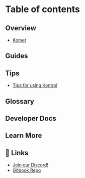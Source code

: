 # Table of contents

## Overview

* [Komet](README.md)

## Guides

## Tips

* [Tips for using Kontrol](tips/tips-for-using-kontrol.md)

## Glossary

## Developer Docs

## Learn More

## 🔗 Links

* [Join our Discord!](https://discord.gg/CurfmXNtbN)
* [Gitbook Repo](https://github.com/runtimeverification/gitbook-komet)
